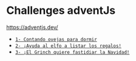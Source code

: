 # Challenges adventJs 

<a href="https://adventjs.dev/" target="_blank">
    https://adventjs.dev/
</a>

- [`1- Contando ovejas para dormir`](docs/contandoOvejas.md)
- [`2- ¡Ayuda al elfo a listar los regalos!`](docs/ayudaAlElfo.md)
- [`3- ¡El Grinch quiere fastidiar la Navidad!`](docs/arreglarElLio.md)